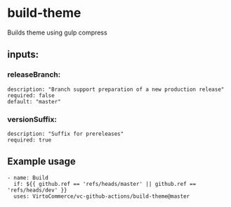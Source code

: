 # build-theme

Builds theme using gulp compress

## inputs:
### releaseBranch: 
    description: "Branch support preparation of a new production release"
    required: false
    default: "master"
### versionSuffix:
    description: "Suffix for prereleases"
    required: true

## Example usage
```
- name: Build
  if: ${{ github.ref == 'refs/heads/master' || github.ref == 'refs/heads/dev' }}
  uses: VirtoCommerce/vc-github-actions/build-theme@master
```